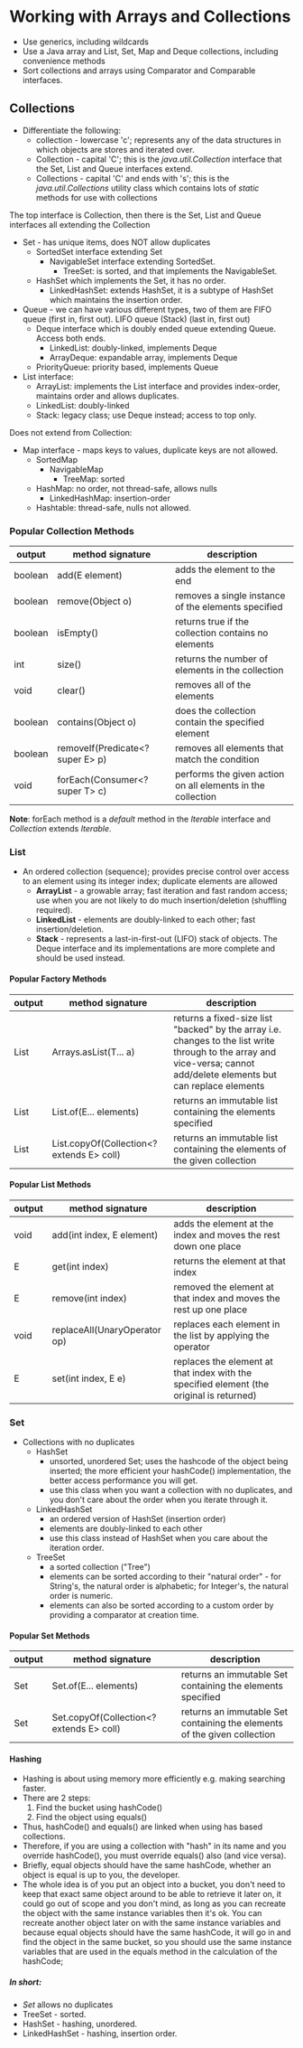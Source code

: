 # Working with Arrays and Collections
* Use generics, including wildcards
* Use a Java array and List, Set, Map and Deque collections, including convenience methods
* Sort collections and arrays using Comparator and Comparable interfaces.

## Collections
* Differentiate the following:
  * collection - lowercase 'c'; represents any of the data structures in which objects are stores and iterated over.
  * Collection - capital 'C'; this is the *java.util.Collection* interface that the Set, List and Queue interfaces extend.
  * Collections - capital 'C' and ends with 's'; this is the *java.util.Collections* utility class which contains lots of *static* methods for use with collections


The top interface is Collection, then there is the Set, List and Queue interfaces all extending the Collection
* Set - has unique items, does NOT allow duplicates 
  * SortedSet interface extending Set 
    * NavigableSet interface extending SortedSet.
      * TreeSet: is sorted, and that implements the NavigableSet.
  * HashSet which implements the Set, it has no order.
    * LinkedHashSet: extends HashSet, it is a subtype of HashSet which maintains the insertion order.
* Queue - we can have various different types, two of them are FIFO queue (first in, first out). LIFO queue (Stack) (last in, first out)
  * Deque interface which is doubly ended queue extending Queue. Access both ends.
    * LinkedList: doubly-linked, implements Deque
    * ArrayDeque: expandable array, implements Deque
  * PriorityQueue: priority based, implements Queue
* List interface:
  * ArrayList: implements the List interface and provides index-order, maintains order and allows duplicates.
  * LinkedList: doubly-linked
  * Stack: legacy class; use Deque instead; access to top only.

Does not extend from Collection:
* Map interface - maps keys to values, duplicate keys are not allowed.
  * SortedMap
    * NavigableMap
      * TreeMap: sorted
  * HashMap: no order, not thread-safe, allows nulls
    * LinkedHashMap: insertion-order
  * Hashtable: thread-safe, nulls not allowed.
  

### Popular Collection Methods

| output  | method signature                 | description                                                 |
|---------|----------------------------------|-------------------------------------------------------------|
| boolean | add(E element)                   | adds the element to the end                                 |
| boolean | remove(Object o)                 | removes a single instance of the elements specified         |
| boolean | isEmpty()                        | returns true if the collection contains no elements         |
| int     | size()                           | returns the number of elements in the collection            |
| void    | clear()                          | removes all of the elements                                 |
| boolean | contains(Object o)               | does the collection contain the specified element           |
| boolean | removeIf(Predicate<? super E> p) | removes all elements that match the condition               |
| void    | forEach(Consumer<? super T> c)   | performs the given action on all elements in the collection |

**Note**: forEach method is a *default* method in the *Iterable* interface and *Collection* extends *Iterable*.

### List
* An ordered collection (sequence); provides precise control over access to an element using its integer index; duplicate elements are allowed
  * **ArrayList** - a growable array; fast iteration and fast random access; use when you are not likely to do much insertion/deletion (shuffling required).
  * **LinkedList** - elements are doubly-linked to each other; fast insertion/deletion.
  * **Stack** - represents a last-in-first-out (LIFO) stack of objects. The Deque interface and its implementations are more complete and should be used instead.
#### Popular Factory Methods
| output  | method signature                          | description                                                                                                                                                             |
|---------|-------------------------------------------|-------------------------------------------------------------------------------------------------------------------------------------------------------------------------|
| List<T> | Arrays.asList(T... a)                     | returns a fixed-size list "backed" by the array i.e. changes to the list write through to the array and vice-versa; cannot add/delete elements but can replace elements |
| List<E> | List.of(E... elements)                    | returns an immutable list containing the elements specified                                                                                                             |
| List<E> | List.copyOf(Collection<? extends E> coll) | returns an immutable list containing the elements of the given collection                                                                                               |

#### Popular List Methods
| output | method signature                | description                                                                              |
|--------|---------------------------------|------------------------------------------------------------------------------------------|
| void   | add(int index, E element)       | adds the element at the index and moves the rest down one place                          |
| E      | get(int index)                  | returns the element at that index                                                        |
| E      | remove(int index)               | removed the element at that index and moves the rest up one place                        |
| void   | replaceAll(UnaryOperator<E> op) | replaces each element in the list by applying the operator                               |
| E      | set(int index, E e)             | replaces the element at that index with the specified element (the original is returned) |


### Set
* Collections with no duplicates
  * HashSet
    * unsorted, unordered Set; uses the hashcode of the object being inserted; the more efficient your hashCode() implementation, the better access performance you will get.
    * use this class when you want a collection with no duplicates, and you don't care about the order when you iterate through it.
  * LinkedHashSet
    * an ordered version of HashSet (insertion order)
    * elements are doubly-linked to each other
    * use this class instead of HashSet when you care about the iteration order.
  * TreeSet
    * a sorted collection ("Tree")
    * elements can be sorted according to their "natural order" - for String's, the natural order is alphabetic; for Integer's, the natural order is numeric.
    * elements can also be sorted according to a custom order by providing a comparator at creation time.

#### Popular Set Methods
| output | method signature                         | description                                                              |
|--------|------------------------------------------|--------------------------------------------------------------------------|
| Set<E> | Set.of(E... elements)                    | returns an immutable Set containing the elements specified               |
| Set<E> | Set.copyOf(Collection<? extends E> coll) | returns an immutable Set containing the elements of the given collection |

#### Hashing
* Hashing is about using memory more efficiently e.g. making searching faster.
* There are 2 steps:
  1. Find the bucket using hashCode()
  2. Find the object using equals()
* Thus, hashCode() and equals() are linked when using has based collections.
* Therefore, if you are using a collection with "hash" in its name and you override hashCode(), you must override equals() also (and vice versa).
* Briefly, equal objects should have the same hashCode, whether an object is equal is up to you, the developer.
* The whole idea is of you put an object into a bucket, you don't need to keep that exact same object around to be able to retrieve it later on, it could go out of scope and you don't mind, as long as you can recreate the object with the same instance variables then it's ok. You can recreate another object later on with the same instance variables and because equal objects should have the same hashCode, it will go in and find the object in the same bucket, so you should use the same instance variables that are used in the equals method in the calculation of the hashCode;  

##### In short: 
* *Set* allows no duplicates
* TreeSet - sorted.
* HashSet - hashing, unordered.
* LinkedHashSet - hashing, insertion order.
